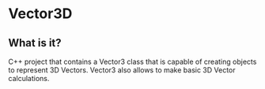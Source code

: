 # Vector3D
<section>
	 <h1 id="section-title">What is it?</h1>
	 <p>C++ project that contains a Vector3 class that is capable of creating objects to represent 3D Vectors. Vector3 also allows to make basic 3D Vector calculations.</p>
</section>
